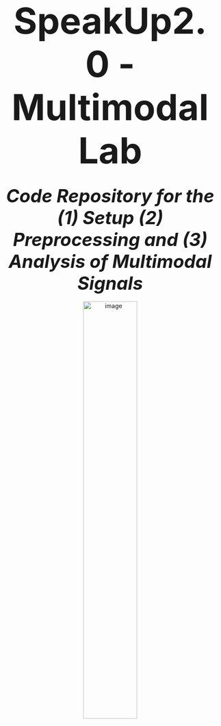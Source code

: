 # <div align="center" style="font-size: 3em;">SpeakUp2.0 - Multimodal Lab</div>

## <div align="center" style="font-size: 2em; font-style: italic;">Code Repository for the (1) Setup (2) Preprocessing and (3) Analysis of Multimodal Signals</div>

<p align="center">
  <img src="https://github.com/user-attachments/assets/1ae75d3f-a585-4f04-9508-0e28c0141011" alt="image" width="50%">
</p>
